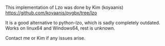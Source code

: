 This implementation of Lzo was done by Kim (koyaanis)
https://github.com/koyaanis/pygbx/tree/lzo

It is a good alternative to python-lzo, which is sadly completely outdated. Works on linux64 and Windows64, rest is unknown.

Contact me or Kim if any issues arise.